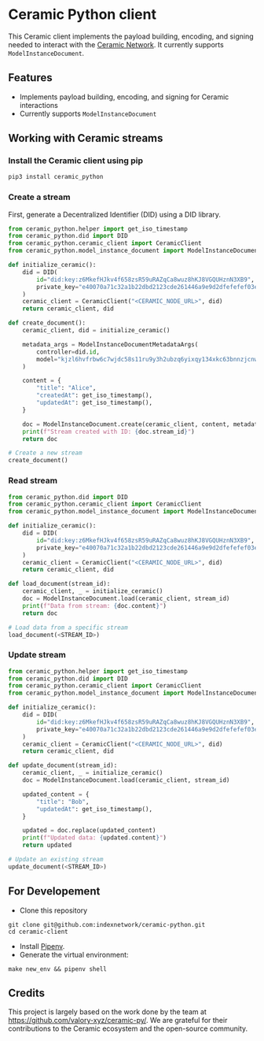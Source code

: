 # Ceramic Python client

This Ceramic client implements the payload building, encoding, and signing needed to interact with the [Ceramic Network](https://ceramic.network/). It currently supports `ModelInstanceDocument`.

## Features

- Implements payload building, encoding, and signing for Ceramic interactions
- Currently supports `ModelInstanceDocument`

## Working with Ceramic streams

### Install the Ceramic client using pip

```bash
pip3 install ceramic_python
```

### Create a stream
First, generate a Decentralized Identifier (DID) using a DID library.

```python
from ceramic_python.helper import get_iso_timestamp
from ceramic_python.did import DID
from ceramic_python.ceramic_client import CeramicClient
from ceramic_python.model_instance_document import ModelInstanceDocument, ModelInstanceDocumentMetadataArgs

def initialize_ceramic():
    did = DID(
        id="did:key:z6MkefHJkv4f658zsR59uRAZqCa8wuz8hKJ8VGQUHznN3XB9",
        private_key="e40070a71c32a1b22dbd2123cde261446a9e9d2dfefefef03ec4619697d14eb2",
    )
    ceramic_client = CeramicClient("<CERAMIC_NODE_URL>", did)
    return ceramic_client, did

def create_document():
    ceramic_client, did = initialize_ceramic()

    metadata_args = ModelInstanceDocumentMetadataArgs(
        controller=did.id,
        model="kjzl6hvfrbw6c7wjdc58s11ru9y3h2ubzq6yixqy134xkc63bnnzjcnwaimf711",
    )

    content = {
        "title": "Alice",
        "createdAt": get_iso_timestamp(),
        "updatedAt": get_iso_timestamp(),
    }

    doc = ModelInstanceDocument.create(ceramic_client, content, metadata_args)
    print(f"Stream created with ID: {doc.stream_id}")
    return doc

# Create a new stream
create_document()
```


### Read stream

```python
from ceramic_python.did import DID
from ceramic_python.ceramic_client import CeramicClient
from ceramic_python.model_instance_document import ModelInstanceDocument

def initialize_ceramic():
    did = DID(
        id="did:key:z6MkefHJkv4f658zsR59uRAZqCa8wuz8hKJ8VGQUHznN3XB9",
        private_key="e40070a71c32a1b22dbd2123cde261446a9e9d2dfefefef03ec4619697d14eb2",
    )
    ceramic_client = CeramicClient("<CERAMIC_NODE_URL>", did)
    return ceramic_client, did

def load_document(stream_id):
    ceramic_client, _ = initialize_ceramic()
    doc = ModelInstanceDocument.load(ceramic_client, stream_id)
    print(f"Data from stream: {doc.content}")
    return doc

# Load data from a specific stream
load_document(<STREAM_ID>)

```

### Update stream
```python
from ceramic_python.helper import get_iso_timestamp
from ceramic_python.did import DID
from ceramic_python.ceramic_client import CeramicClient
from ceramic_python.model_instance_document import ModelInstanceDocument

def initialize_ceramic():
    did = DID(
        id="did:key:z6MkefHJkv4f658zsR59uRAZqCa8wuz8hKJ8VGQUHznN3XB9",
        private_key="e40070a71c32a1b22dbd2123cde261446a9e9d2dfefefef03ec4619697d14eb2",
    )
    ceramic_client = CeramicClient("<CERAMIC_NODE_URL>", did)
    return ceramic_client, did

def update_document(stream_id):
    ceramic_client, _ = initialize_ceramic()
    doc = ModelInstanceDocument.load(ceramic_client, stream_id)

    updated_content = {
        "title": "Bob",
        "updatedAt": get_iso_timestamp(),
    }

    updated = doc.replace(updated_content)
    print(f"Updated data: {updated.content}")
    return updated

# Update an existing stream
update_document(<STREAM_ID>)
```


## For Developement

* Clone this repository
```shell
git clone git@github.com:indexnetwork/ceramic-python.git
cd ceramic-client
```
* Install [Pipenv](https://pipenv.pypa.io/en/latest/).
* Generate the virtual environment:
```shell
make new_env && pipenv shell
```

## Credits

This project is largely based on the work done by the team at https://github.com/valory-xyz/ceramic-py/. We are grateful for their contributions to the Ceramic ecosystem and the open-source community.